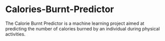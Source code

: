 # Calories-Burnt-Predictor
The Calorie Burnt Predictor is a machine learning project aimed at predicting the number of calories burned by an individual during physical activities.
